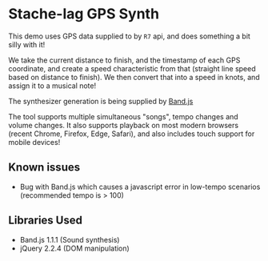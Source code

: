 # Stache-lag GPS Synth

This demo uses GPS data supplied to by `R7` api, and does something a bit silly with it!

We take the current distance to finish, and the timestamp of each GPS coordinate, and create a speed characteristic from that (straight line speed based on distance to finish).  We then convert that into a speed in knots, and assign it to a musical note!

The synthesizer generation is being supplied by [Band.js](https://github.com/meenie/band.js/)

The tool supports multiple simultaneous "songs", tempo changes and volume changes.  It also supports playback on most modern browsers (recent Chrome, Firefox, Edge, Safari), and also includes touch support for mobile devices!

## Known issues

* Bug with Band.js which causes a javascript error in low-tempo scenarios (recommended tempo is > 100)

## Libraries Used

* Band.js 1.1.1 (Sound synthesis)
* jQuery 2.2.4 (DOM manipulation)